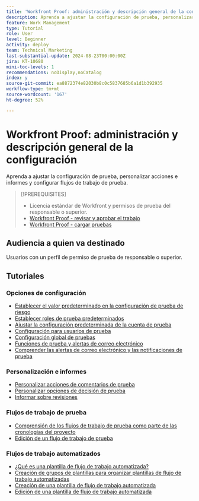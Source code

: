 ```yaml
---
title: 'Workfront Proof: administración y descripción general de la configuración'
description: Aprenda a ajustar la configuración de prueba, personalizar acciones e informes y configurar flujos de trabajo de prueba.
feature: Work Management
type: Tutorial
role: User
level: Beginner
activity: deploy
team: Technical Marketing
last-substantial-update: 2024-08-23T00:00:00Z
jira: KT-10680
mini-toc-levels: 1
recommendations: noDisplay,noCatalog
index: y
source-git-commit: ea8872374e82030b8c0c5837685b6a1d1b392935
workflow-type: tm+mt
source-wordcount: '167'
ht-degree: 52%

---
```



# Workfront Proof: administración y descripción general de la configuración

Aprenda a ajustar la configuración de prueba, personalizar acciones e informes y configurar flujos de trabajo de prueba.

>[!PREREQUISITES]
>
>* Licencia estándar de Workfront y permisos de prueba del responsable o superior.
>* [Workfront Proof - revisar y aprobar el trabajo](https://experienceleague.adobe.com/?recommended=Workfront-L-1-2022.1.proof)
>* [Workfront Proof - cargar pruebas](https://experienceleague.adobe.com/?recommended=Workfront-U-1-2022.2.proof)

## Audiencia a quien va destinado

Usuarios con un perfil de permiso de prueba de responsable o superior.

## Tutoriales

### Opciones de configuración

* [Establecer el valor predeterminado en la configuración de prueba de riesgo](/help/workfront-proof/administration-and-setup/set-default-at-risk-proof-settings.md)
* [Establecer roles de prueba predeterminados](/help/workfront-proof/administration-and-setup/set-default-proof-roles.md)
* [Ajustar la configuración predeterminada de la cuenta de prueba](/help/workfront-proof/administration-and-setup/set-up-default-proof-account-settings.md)
* [Configuración para usuarios de prueba](/help/workfront-proof/administration-and-setup/settings-for-proof-users.md)
* [Configuración global de pruebas](/help/workfront-proof/administration-and-setup/setup-global-proof-settings.md)
* [Funciones de prueba y alertas de correo electrónico](/help/workfront-proof/administration-and-setup/proof-roles-and-email-alerts.md)
* [Comprender las alertas de correo electrónico y las notificaciones de prueba](/help/workfront-proof/administration-and-setup/email-alert-vs-proof-notification.md)

### Personalización e informes

* [Personalizar acciones de comentarios de prueba](/help/workfront-proof/administration-and-setup/customize-proof-comment-actions.md)
* [Personalizar opciones de decisión de prueba](/help/workfront-proof/administration-and-setup/customize-proof-decision-options.md)
* [Informar sobre revisiones](/help/workfront-proof/administration-and-setup/report-on-proofs.md)

### Flujos de trabajo de prueba

* [Comprensión de los flujos de trabajo de prueba como parte de las cronologías del proyecto](/help/workfront-proof/proof-workflows/understand-and-create-proof-workflows.md)
* [Edición de un flujo de trabajo de prueba](/help/workfront-proof/proof-workflows/edit-a-proof-workflow.md)


### Flujos de trabajo automatizados

* [¿Qué es una plantilla de flujo de trabajo automatizada?](/help/workfront-proof/administration-and-setup/what-is-an-automated-workflow-template.md)
* [Creación de grupos de plantillas para organizar plantillas de flujo de trabajo automatizadas](/help/workfront-proof/administration-and-setup/create-template-groups.md)
* [Creación de una plantilla de flujo de trabajo automatizada](/help/workfront-proof/administration-and-setup/create-an-automated-workflow-template.md)
* [Edición de una plantilla de flujo de trabajo automatizada](/help/workfront-proof/administration-and-setup/edit-an-automated-workflow-template.md)

